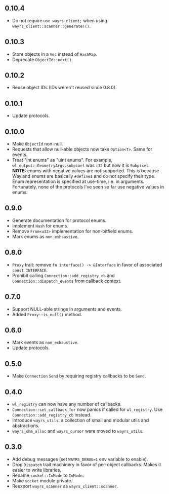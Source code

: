 ## 0.10.4

- Do not require `use wayrs_client;` when using `wayrs_client::scanner::generate!()`.

## 0.10.3

- Store objects in a `Vec` instead of `HashMap`.
- Deprecate `ObjectId::next()`.

## 0.10.2

- Reuse object IDs (IDs weren't reused since 0.8.0).

## 0.10.1

- Update protocols.

## 0.10.0

- Make `ObjectId` non-null.
- Requests that allow null-able objects now take `Option<T>`. Same for events.
- Treat "int enums" as "uint enums". For example, `wl_output::GeometryArgs.subpixel` was `i32` but now it is `Subpixel`. **NOTE:** enums with negative values are not supported. This is because Wayland enums are basically `#define`s and do not specify their type. Enum representation is specified at use-time, i.e. in arguments. Fortunately, none of the protocols I've seen so far use negative values in enums.

## 0.9.0

- Generate documentation for protocol enums.
- Implement `Hash` for enums.
- Remove `From<u32>` implementation for non-bitfield enums.
- Mark enums as `non_exhaustive`.

## 0.8.0

- `Proxy` trait: remove `fn interface() -> &Interface` in favor of associated `const INTERFACE`.
-  Prohibit calling `Connection::add_registry_cb` and `Connection::dispatch_events` from callback context.

## 0.7.0

- Support NULL-able strings in arguments and events.
- Added `Proxy::is_null()` method.

## 0.6.0

- Mark events as `non_exhaustive`.
- Update protocols.

## 0.5.0

- Make `Connection` `Send` by requiring registry callbacks to be `Send`.

## 0.4.0

- `wl_registry` can now have any number of callbacks.
- `Connection::set_callback_for` now panics if called for `wl_registry`. Use `Connection::add_registry_cb` instead.
- Introduce `wayrs_utils`: a collection of small and modular utils and abstractions.
- `wayrs_shm_alloc` and `wayrs_cursor` were moved to `wayrs_utils`.

## 0.3.0

- Add debug messages (set `WAYRS_DEBUG=1` env variable to enable).
- Drop `Dispatch` trait machinery in favor of per-object callbacks. Makes it easier to write libraries.
- Rename `socket::IoMode` to `IoMode`.
- Make `socket` module private.
- Reexport `wayrs_scanner` as `wayrs_client::scanner`.
